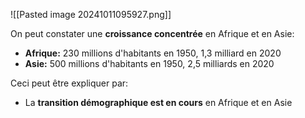 ![[Pasted image 20241011095927.png]]

On peut constater une **croissance concentrée** en Afrique et en Asie:
- **Afrique:** 230 millions d'habitants en 1950, 1,3 milliard en 2020
- **Asie:**  500 millions d'habitants en 1950, 2,5 milliards en 2020

Ceci peut être expliquer par:
- La **transition démographique est en cours** en Afrique et en Asie